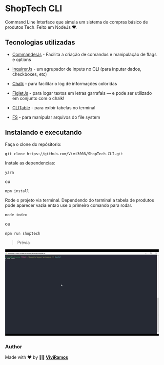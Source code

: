 # ShopTech CLI

Command Line Interface que simula um sistema de compras básico de produtos Tech. Feito em NodeJs :heart:.

  

## Tecnologias utilizadas

* [CommanderJs](https://github.com/tj/commander.js/) - Facilita a criação de comandos e manipulação de flags e options

* [InquirerJs](https://github.com/SBoudrias/Inquirer.js) - um agrupador de inputs no CLI (para inputar dados, checkboxes, etc)

* [Chalk](https://github.com/chalk/chalk) - para facilitar o log de informações coloridas

* [FigletJs](https://github.com/patorjk/figlet.js) - para logar textos em letras garrafais — e pode ser utilizado em conjunto com o chalk!

* [CLITable](https://github.com/Automattic/cli-table) - para exibir tabelas no terminal
* [FS](https://nodejs.org/api/fs.html#fs_file_system) - para manipular arquivos do file system

  

## Instalando e executando

Faça o clone do repósitorio:

    git clone https://github.com/Vivi3008/ShopTech-CLI.git

Instale as dependencias:

    yarn

  ou

    npm install

Rode o projeto via terminal.  Dependendo do terminal a tabela de produtos pode aparecer vazia entao use o primeiro comando para rodar. 

    node index
ou

    npm run shoptech

>Prévia

![](shoptech.gif)

### Author

Made with :heart: by :woman_technologist: [**ViviRamos**](https://linkedin.com/in/viviane-ramos-luz-346169187)



  